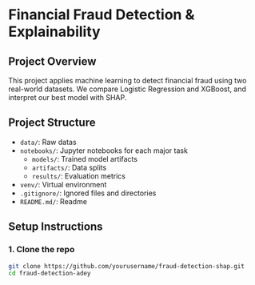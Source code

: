 # Financial Fraud Detection & Explainability

## Project Overview
This project applies machine learning to detect financial fraud using two real-world datasets. We compare Logistic Regression and XGBoost, and interpret our best model with SHAP.

## Project Structure
- `data/`: Raw datas
- `notebooks/`: Jupyter notebooks for each major task
    - `models/`: Trained model artifacts
    - `artifacts/`: Data splits
    - `results/`: Evaluation metrics
- `venv/`: Virtual environment
- `.gitignore/`: Ignored files and directories
- `README.md/`: Readme 


## Setup Instructions

### 1. Clone the repo
```bash
git clone https://github.com/yourusername/fraud-detection-shap.git
cd fraud-detection-adey
